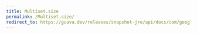 ```yaml
---
title: Multiset.size
permalink: /Multiset.size/
redirect_to: https://guava.dev/releases/snapshot-jre/api/docs/com/google/common/collect/Multiset.html#size--
---
```

